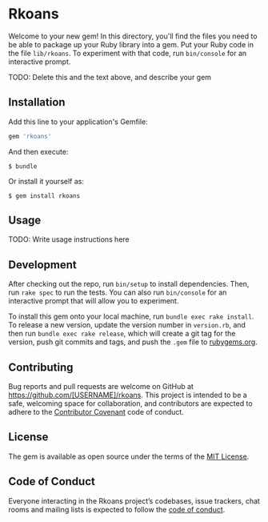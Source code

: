 # Rkoans

Welcome to your new gem! In this directory, you'll find the files you need to be able to package up your Ruby library into a gem. Put your Ruby code in the file `lib/rkoans`. To experiment with that code, run `bin/console` for an interactive prompt.

TODO: Delete this and the text above, and describe your gem

## Installation

Add this line to your application's Gemfile:

```ruby
gem 'rkoans'
```

And then execute:

    $ bundle

Or install it yourself as:

    $ gem install rkoans

## Usage

TODO: Write usage instructions here

## Development

After checking out the repo, run `bin/setup` to install dependencies. Then, run `rake spec` to run the tests. You can also run `bin/console` for an interactive prompt that will allow you to experiment.

To install this gem onto your local machine, run `bundle exec rake install`. To release a new version, update the version number in `version.rb`, and then run `bundle exec rake release`, which will create a git tag for the version, push git commits and tags, and push the `.gem` file to [rubygems.org](https://rubygems.org).

## Contributing

Bug reports and pull requests are welcome on GitHub at https://github.com/[USERNAME]/rkoans. This project is intended to be a safe, welcoming space for collaboration, and contributors are expected to adhere to the [Contributor Covenant](http://contributor-covenant.org) code of conduct.

## License

The gem is available as open source under the terms of the [MIT License](https://opensource.org/licenses/MIT).

## Code of Conduct

Everyone interacting in the Rkoans project’s codebases, issue trackers, chat rooms and mailing lists is expected to follow the [code of conduct](https://github.com/[USERNAME]/rkoans/blob/master/CODE_OF_CONDUCT.md).
